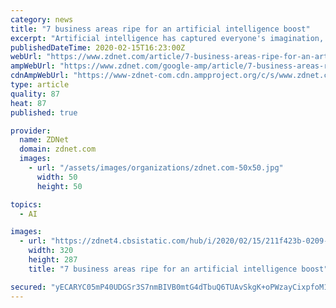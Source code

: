```yaml
---
category: news
title: "7 business areas ripe for an artificial intelligence boost"
excerpt: "Artificial intelligence has captured everyone's imagination, but what can we expect from the technology? A recent survey of more than 550 executives from IBM finds plenty of support from the top -- everyone wants to plunge full-force into AI to increase the speed and capabilities of their businesses. At the same time, AI is still very much in ..."
publishedDateTime: 2020-02-15T16:23:00Z
webUrl: "https://www.zdnet.com/article/7-business-areas-ripe-for-an-artificial-intelligence-boost/"
ampWebUrl: "https://www.zdnet.com/google-amp/article/7-business-areas-ripe-for-an-artificial-intelligence-boost/"
cdnAmpWebUrl: "https://www-zdnet-com.cdn.ampproject.org/c/s/www.zdnet.com/google-amp/article/7-business-areas-ripe-for-an-artificial-intelligence-boost/"
type: article
quality: 87
heat: 87
published: true

provider:
  name: ZDNet
  domain: zdnet.com
  images:
    - url: "/assets/images/organizations/zdnet.com-50x50.jpg"
      width: 50
      height: 50

topics:
  - AI

images:
  - url: "https://zdnet4.cbsistatic.com/hub/i/2020/02/15/211f423b-0209-4ff3-ba9b-55d939fe67e0/ibm-watson-group-photo-from-ibm-media-relations.jpg"
    width: 320
    height: 287
    title: "7 business areas ripe for an artificial intelligence boost"

secured: "yECARYC05mP40UDGSr3S7nmBIVB0mtG4dTbuQ6TUAvSkgK+oPWzayCixpfoM1aqa42eJGwagQ0VPjLXSHdygJjpRtDH2YziCrtXRisG8obBG37eRphK9yK0ATQpsLU9UQMT+ODIQduOdcVqhcmcGZLYn365g0+DAlKbfNczKma0N9OyXObA9LuTRXdh8GzruhmXS9ZHKBJlDX10tCbPHdjNYtDyLZb5QY2hesGvDwt2WDJt/BjGDr25nkRCfAbbTiF8vsGetZ0olJnE0ulTA9g1eBOhWereolHSw9hI8NNLQzQHyneepnEZ25shJ7rZE;RkZm0sGqhLPXkUOa6X7frg=="
---
```


